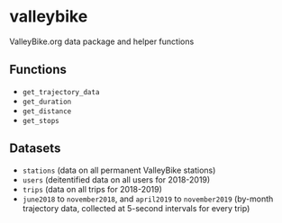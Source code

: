 # valleybike

ValleyBike.org data package and helper functions

## Functions

- `get_trajectory_data`
- `get_duration`
- `get_distance`
- `get_stops`

## Datasets

- `stations` (data on all permanent ValleyBike stations)
- `users` (deitentified data on all users for 2018-2019)
- `trips` (data on all trips for 2018-2019)
- `june2018` to `november2018`, and `april2019` to `november2019` (by-month trajectory data, collected at 5-second intervals for every trip)
